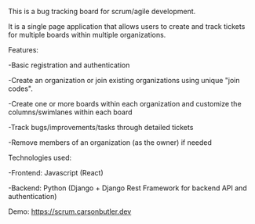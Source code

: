This is a bug tracking board for scrum/agile development.

It is a single page application that allows users to create and track tickets for multiple boards within multiple organizations.



Features:

-Basic registration and authentication

-Create an organization or join existing organizations using unique "join codes".

-Create one or more boards within each organization and customize the columns/swimlanes within each board

-Track bugs/improvements/tasks through detailed tickets

-Remove members of an organization (as the owner) if needed



Technologies used:

-Frontend: Javascript (React)

-Backend: Python (Django + Django Rest Framework for backend API and authentication)



Demo: https://scrum.carsonbutler.dev

